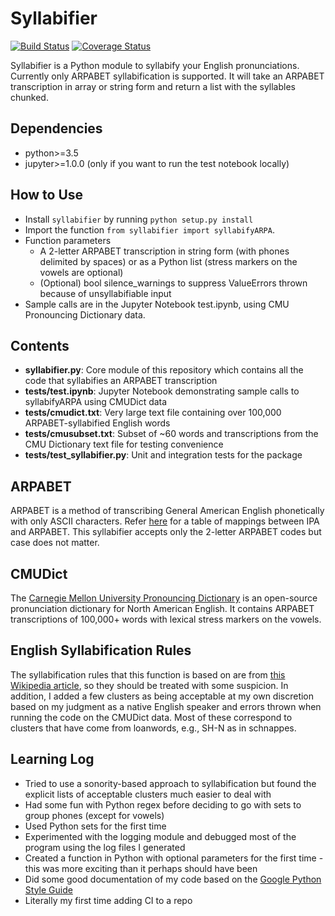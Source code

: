 # Syllabifier

[![Build Status](https://img.shields.io/github/workflow/status/vgautam/arpabet-syllabifier/Test/master)](https://coveralls.io/github/vgautam/arpabet-syllabifier?branch=master) [![Coverage Status](https://coveralls.io/repos/github/vgautam/arpabet-syllabifier/badge.svg?branch=master)](https://coveralls.io/github/vgautam/arpabet-syllabifier?branch=master)

Syllabifier is a Python module to syllabify your English pronunciations. Currently only
ARPABET syllabification is supported.
It will take an ARPABET transcription in array or string form and return a list with the syllables
chunked.

## Dependencies

* python>=3.5
* jupyter>=1.0.0 (only if you want to run the test notebook locally)

## How to Use

* Install `syllabifier` by running `python setup.py install`
* Import the function `from syllabifier import syllabifyARPA`.
* Function parameters
  * A 2-letter ARPABET transcription in string form (with phones delimited by spaces) or as a Python list (stress markers on the vowels are optional)
  * (Optional) bool silence_warnings to suppress ValueErrors thrown because of unsyllabifiable input
* Sample calls are in the Jupyter Notebook test.ipynb, using CMU Pronouncing Dictionary data.

## Contents
* **syllabifier.py**: Core module of this repository which contains all the code that syllabifies an ARPABET transcription
* **tests/test.ipynb**: Jupyter Notebook demonstrating sample calls to syllabifyARPA using CMUDict data
* **tests/cmudict.txt**: Very large text file containing over 100,000 ARPABET-syllabified English words
* **tests/cmusubset.txt**: Subset of ~60 words and transcriptions from the CMU Dictionary text file for testing convenience
* **tests/test_syllabifier.py**: Unit and integration tests for the package

## ARPABET
ARPABET is a method of transcribing General American English phonetically with only ASCII characters. Refer [here](https://en.wikipedia.org/wiki/ARPABET) for a table of mappings between IPA and ARPABET. This syllabifier accepts only the 2-letter ARPABET codes but case does not matter.

## CMUDict
The [Carnegie Mellon University Pronouncing Dictionary](http://www.speech.cs.cmu.edu/cgi-bin/cmudict) is an open-source pronunciation dictionary for North American English. It contains ARPABET transcriptions of 100,000+ words with lexical stress markers on the vowels.

## English Syllabification Rules
The syllabification rules that this function is based on are from [this Wikipedia article](https://en.wikipedia.org/wiki/English_phonology#Syllable_structure), so they should be treated with some suspicion. In addition, I added a few clusters as being acceptable at my own discretion based on my judgment as a native English speaker and errors thrown when running the code on the CMUDict data. Most of these correspond to clusters that have come from loanwords, e.g., SH-N as in schnappes.

## Learning Log

* Tried to use a sonority-based approach to syllabification but found the explicit lists of acceptable clusters much easier to deal with
* Had some fun with Python regex before deciding to go with sets to group phones (except for vowels)
* Used Python sets for the first time
* Experimented with the logging module and debugged most of the program using the log files I generated
* Created a function in Python with optional parameters for the first time - this was more exciting than it perhaps should have been
* Did some good documentation of my code based on the [Google Python Style Guide](https://google.github.io/styleguide/pyguide.html#Comments)
* Literally my first time adding CI to a repo
